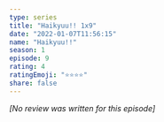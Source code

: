 ```yaml
---
type: series
title: "Haikyuu!! 1x9"
date: "2022-01-07T11:56:15"
name: "Haikyuu!!"
season: 1
episode: 9
rating: 4
ratingEmoji: "⭐️⭐️⭐️⭐️"
share: false
---
```


_[No review was written for this episode]_
